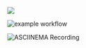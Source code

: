 <a href="https://codeclimate.com/github/codeclimate/codeclimate/maintainability"><img src="https://api.codeclimate.com/v1/badges/a99a88d28ad37a79dbf6/maintainability" /></a>

![example workflow](https://github.com/programcuser/php-project-lvl1/actions/workflows/main.yml/badge.svg)

![ASCIINEMA Recording](https://asciinema.org/a/X8f7KtUUJMAgrmlaZ76SEAD5m
)